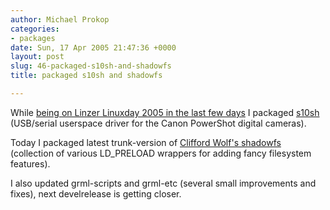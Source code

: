 ```yaml
---
author: Michael Prokop
categories:
- packages
date: Sun, 17 Apr 2005 21:47:36 +0000
layout: post
slug: 46-packaged-s10sh-and-shadowfs
title: packaged s10sh and shadowfs

---
```

While [being on Linzer Linuxday 2005 in the last few days](http://www.michael-prokop.at/blog/index.php?p=345) I packaged [s10sh](http://www.kyuzz.org/antirez/s10sh.html) (USB/serial userspace driver for the Canon PowerShot digital cameras).

Today I packaged latest trunk\-version of [Clifford Wolf's shadowfs](http://www.rocklinux.net/packages/shadowfs.html) (collection of various LD\_PRELOAD wrappers for adding fancy filesystem features).

I also updated grml\-scripts and grml\-etc (several small improvements and fixes), next develrelease is getting closer.
